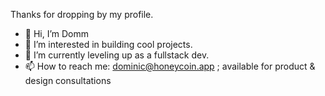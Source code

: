 Thanks for dropping by my profile.

- 👋 Hi, I’m Domm
- 👀 I’m interested in building cool projects.
- 🌱 I’m currently leveling up as a fullstack dev. 
- 📫 How to reach me: dominic@honeycoin.app ; available for product & design consultations
<!---
## :bar_chart: GitHub Stats
[![Your GitHub stats](https://github-readme-stats.vercel.app/api?username=mulindaD&show_icons=true&theme=radical)](https://github.com/anuraghazra/github-readme-stats)
--->
<!---
mulindaD/mulindaD is a ✨ special ✨ repository because its `README.md` (this file) appears on your GitHub profile.
You can click the Preview link to take a look at your changes.
--->

